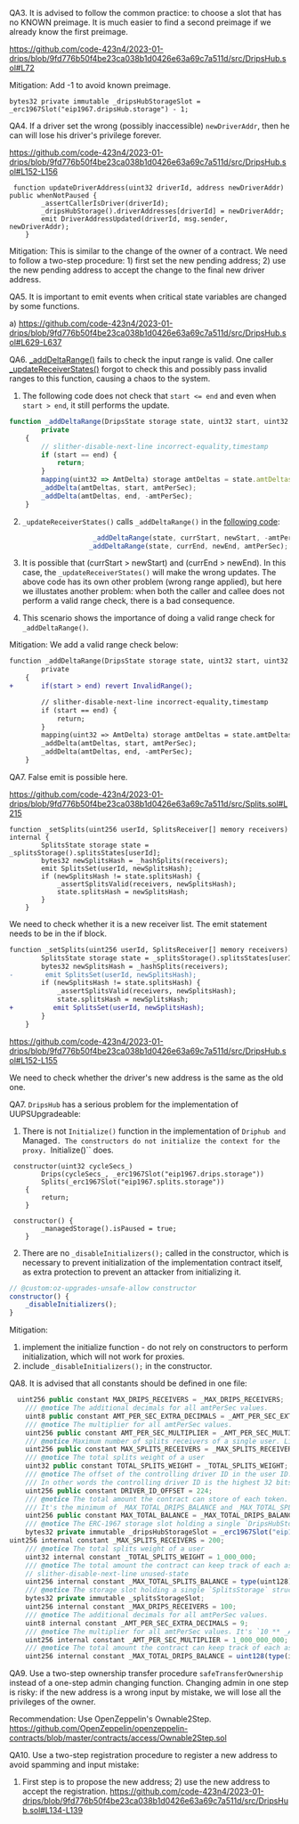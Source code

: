 QA3. It is advised to follow the common practice: to choose a slot that has no KNOWN preimage. It is much easier to find a second preimage if we already know the first preimage. 
 
https://github.com/code-423n4/2023-01-drips/blob/9fd776b50f4be23ca038b1d0426e63a69c7a511d/src/DripsHub.sol#L72

Mitigation: 
Add -1 to avoid known preimage. 

```
bytes32 private immutable _dripsHubStorageSlot = _erc1967Slot("eip1967.dripsHub.storage") - 1;
```

QA4. If a driver set the wrong (possibly inaccessible) ``newDriverAddr``, then he can will lose his driver's privilege forever. 

https://github.com/code-423n4/2023-01-drips/blob/9fd776b50f4be23ca038b1d0426e63a69c7a511d/src/DripsHub.sol#L152-L156
```
 function updateDriverAddress(uint32 driverId, address newDriverAddr) public whenNotPaused {
        _assertCallerIsDriver(driverId);
        _dripsHubStorage().driverAddresses[driverId] = newDriverAddr;
        emit DriverAddressUpdated(driverId, msg.sender, newDriverAddr);
    }
```

Mitigation: This is similar to the change of the owner of a contract. We need to  follow a two-step procedure: 1) first set the new pending address; 2) use the new pending address to accept the change to the final new driver address. 


QA5. It is important to emit events when critical state variables are changed by some functions. 

a) https://github.com/code-423n4/2023-01-drips/blob/9fd776b50f4be23ca038b1d0426e63a69c7a511d/src/DripsHub.sol#L629-L637



QA6. [_addDeltaRange()](https://github.com/code-423n4/2023-01-drips/blob/9fd776b50f4be23ca038b1d0426e63a69c7a511d/src/Drips.sol#L1020-L1030) fails to check the input range is valid. 
One caller [_updateReceiverStates()](https://github.com/code-423n4/2023-01-drips/blob/9fd776b50f4be23ca038b1d0426e63a69c7a511d/src/Drips.sol#L872-L965) forgot to check this and possibly pass invalid ranges to this function, causing a chaos to the system.

1) The following code does not check that ``start <= end`` and even when ``start > end``, it still performs the update. 
```javascript
function _addDeltaRange(DripsState storage state, uint32 start, uint32 end, int256 amtPerSec)
        private
    {
        // slither-disable-next-line incorrect-equality,timestamp
        if (start == end) {
            return;
        }
        mapping(uint32 => AmtDelta) storage amtDeltas = state.amtDeltas;
        _addDelta(amtDeltas, start, amtPerSec);
        _addDelta(amtDeltas, end, -amtPerSec);
    }
```

2) ``_updateReceiverStates()`` calls ``_addDeltaRange()`` in the [following code](https://github.com/code-423n4/2023-01-drips/blob/9fd776b50f4be23ca038b1d0426e63a69c7a511d/src/Drips.sol#L919-L920):
```javascript
                     _addDeltaRange(state, currStart, newStart, -amtPerSec);
                    _addDeltaRange(state, currEnd, newEnd, amtPerSec);
```
3) It is possible that (currStart > newStart) and (currEnd > newEnd). In this case, the ``_updateReceiverStates()`` will make the wrong updates. The above code has its own other problem (wrong range applied), but here we illustates another problem: when both the caller and callee does not perform a valid range check, there is a bad consequence.

4) This scenario shows the importance of doing a valid range check for ``_addDeltaRange()``.

Mitigation:
We add a valid range check below:
```diff
function _addDeltaRange(DripsState storage state, uint32 start, uint32 end, int256 amtPerSec)
        private
    {
+       if(start > end) revert InvalidRange();

        // slither-disable-next-line incorrect-equality,timestamp
        if (start == end) {
            return;
        }
        mapping(uint32 => AmtDelta) storage amtDeltas = state.amtDeltas;
        _addDelta(amtDeltas, start, amtPerSec);
        _addDelta(amtDeltas, end, -amtPerSec);
    }
```

QA7. False emit is possible here. 

https://github.com/code-423n4/2023-01-drips/blob/9fd776b50f4be23ca038b1d0426e63a69c7a511d/src/Splits.sol#L215
```
function _setSplits(uint256 userId, SplitsReceiver[] memory receivers) internal {
        SplitsState storage state = _splitsStorage().splitsStates[userId];
        bytes32 newSplitsHash = _hashSplits(receivers);
        emit SplitsSet(userId, newSplitsHash);
        if (newSplitsHash != state.splitsHash) {
            _assertSplitsValid(receivers, newSplitsHash);
            state.splitsHash = newSplitsHash;
        }
    }
```
We need to check whether it is a new receiver list. The emit statement needs to be in the if block.
```diff
function _setSplits(uint256 userId, SplitsReceiver[] memory receivers) internal {
        SplitsState storage state = _splitsStorage().splitsStates[userId];
        bytes32 newSplitsHash = _hashSplits(receivers);
-        emit SplitsSet(userId, newSplitsHash);
        if (newSplitsHash != state.splitsHash) {
            _assertSplitsValid(receivers, newSplitsHash);
            state.splitsHash = newSplitsHash;
+          emit SplitsSet(userId, newSplitsHash);
        }
    }
```
https://github.com/code-423n4/2023-01-drips/blob/9fd776b50f4be23ca038b1d0426e63a69c7a511d/src/DripsHub.sol#L152-L155

We need to check whether the driver's new address is the same as the old one. 

QA7. ``DripsHub`` has a serious problem for the implementation of UUPSUpgradeable:
1) There is not ``Initialize()`` function in the implementation of ``Driphub and ``Managed``. The constructors do not initialize the context for the proxy. ``Initialize()`` does. 
```
 constructor(uint32 cycleSecs_)
        Drips(cycleSecs_, _erc1967Slot("eip1967.drips.storage"))
        Splits(_erc1967Slot("eip1967.splits.storage"))
    {
        return;
    }

 constructor() {
        _managedStorage().isPaused = true;
    }
```

2) There are no ``_disableInitializers();`` called in the constructor, which is necessary to prevent initialization of the implementation contract itself, as extra protection to prevent an attacker from initializing it.
```javascript
// @custom:oz-upgrades-unsafe-allow constructor
constructor() {
    _disableInitializers();
}
```

Mitigation:
1) implement the initialize function  - do not rely on constructors to perform initialization, which will not work for proxies. 
2)  include ``_disableInitializers();`` in the constructor.

QA8. It is advised that all constants should be defined in one file:
```javascript
  uint256 public constant MAX_DRIPS_RECEIVERS = _MAX_DRIPS_RECEIVERS;
    /// @notice The additional decimals for all amtPerSec values.
    uint8 public constant AMT_PER_SEC_EXTRA_DECIMALS = _AMT_PER_SEC_EXTRA_DECIMALS;
    /// @notice The multiplier for all amtPerSec values.
    uint256 public constant AMT_PER_SEC_MULTIPLIER = _AMT_PER_SEC_MULTIPLIER;
    /// @notice Maximum number of splits receivers of a single user. Limits the cost of splitting.
    uint256 public constant MAX_SPLITS_RECEIVERS = _MAX_SPLITS_RECEIVERS;
    /// @notice The total splits weight of a user
    uint32 public constant TOTAL_SPLITS_WEIGHT = _TOTAL_SPLITS_WEIGHT;
    /// @notice The offset of the controlling driver ID in the user ID.
    /// In other words the controlling driver ID is the highest 32 bits of the user ID.
    uint256 public constant DRIVER_ID_OFFSET = 224;
    /// @notice The total amount the contract can store of each token.
    /// It's the minimum of _MAX_TOTAL_DRIPS_BALANCE and _MAX_TOTAL_SPLITS_BALANCE.
    uint256 public constant MAX_TOTAL_BALANCE = _MAX_TOTAL_DRIPS_BALANCE;
    /// @notice The ERC-1967 storage slot holding a single `DripsHubStorage` structure.
    bytes32 private immutable _dripsHubStorageSlot = _erc1967Slot("eip1967.dripsHub.storage");
uint256 internal constant _MAX_SPLITS_RECEIVERS = 200;
    /// @notice The total splits weight of a user
    uint32 internal constant _TOTAL_SPLITS_WEIGHT = 1_000_000;
    /// @notice The total amount the contract can keep track of each asset.
    // slither-disable-next-line unused-state
    uint256 internal constant _MAX_TOTAL_SPLITS_BALANCE = type(uint128).max;
    /// @notice The storage slot holding a single `SplitsStorage` structure.
    bytes32 private immutable _splitsStorageSlot;
    uint256 internal constant _MAX_DRIPS_RECEIVERS = 100;
    /// @notice The additional decimals for all amtPerSec values.
    uint8 internal constant _AMT_PER_SEC_EXTRA_DECIMALS = 9;
    /// @notice The multiplier for all amtPerSec values. It's `10 ** _AMT_PER_SEC_EXTRA_DECIMALS`.
    uint256 internal constant _AMT_PER_SEC_MULTIPLIER = 1_000_000_000;
    /// @notice The total amount the contract can keep track of each asset.
    uint256 internal constant _MAX_TOTAL_DRIPS_BALANCE = uint128(type(int128).max);
```

QA9. Use a two-step ownership transfer procedure ``safeTransferOwnership`` instead of a one-step admin changing function. Changing admin in one step is risky: if the new address is a wrong input by mistake, we will lose all the privileges of the owner. 

Recommendation:  Use OpenZeppelin's Ownable2Step. https://github.com/OpenZeppelin/openzeppelin-contracts/blob/master/contracts/access/Ownable2Step.sol

QA10. Use a two-step registration procedure to register a new address to avoid spamming and input mistake: 
1) First step is to propose the new address; 2) use the new address to accept the registration. 
https://github.com/code-423n4/2023-01-drips/blob/9fd776b50f4be23ca038b1d0426e63a69c7a511d/src/DripsHub.sol#L134-L139